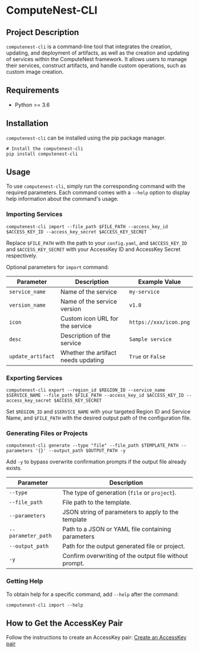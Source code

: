 # ComputeNest-CLI

## Project Description
`computenest-cli` is a command-line tool that integrates the creation, updating, and deployment of artifacts, as well as the creation and updating of services within the ComputeNest framework. It allows users to manage their services, construct artifacts, and handle custom operations, such as custom image creation.

## Requirements
- Python >= 3.6

## Installation
`computenest-cli` can be installed using the pip package manager.

```shell
# Install the computenest-cli 
pip install computenest-cli
```

## Usage
To use `computenest-cli`, simply run the corresponding command with the required parameters. Each command comes with a `--help` option to display help information about the command's usage.

### Importing Services

```shell
computenest-cli import --file_path $FILE_PATH --access_key_id $ACCESS_KEY_ID --access_key_secret $ACCESS_KEY_SECRET
```

Replace `$FILE_PATH` with the path to your `config.yaml`, and `$ACCESS_KEY_ID` and `$ACCESS_KEY_SECRET` with your AccessKey ID and AccessKey Secret respectively.

Optional parameters for `import` command:

| Parameter        | Description                            | Example Value            |
| ---------------- | -------------------------------------- | ------------------------ |
| `service_name`   | Name of the service                    | `my-service`             |
| `version_name`   | Name of the service version            | `v1.0`                   |
| `icon`           | Custom icon URL for the service        | `https://xxx/icon.png`   |
| `desc`           | Description of the service             | `Sample service`         |
| `update_artifact`| Whether the artifact needs updating    | `True` or `False`        |

### Exporting Services

```shell
computenest-cli export --region_id $REGION_ID --service_name $SERVICE_NAME --file_path $FILE_PATH --access_key_id $ACCESS_KEY_ID --access_key_secret $ACCESS_KEY_SECRET
```

Set `$REGION_ID` and `$SERVICE_NAME` with your targeted Region ID and Service Name, and `$FILE_PATH` with the desired output path of the configuration file.

### Generating Files or Projects

```shell
computenest-cli generate --type "file" --file_path $TEMPLATE_PATH --parameters '{}' --output_path $OUTPUT_PATH -y
```

Add `-y` to bypass overwrite confirmation prompts if the output file already exists.

| Parameter         | Description                                      |
| ----------------- | ------------------------------------------------ |
| `--type`          | The type of generation (`file` or `project`).    |
| `--file_path`     | File path to the template.                       |
| `--parameters`    | JSON string of parameters to apply to the template |
| `--parameter_path`| Path to a JSON or YAML file containing parameters |
| `--output_path`   | Path for the output generated file or project.   |
|  `-y`     | Confirm overwriting of the output file without prompt. |

### Getting Help

To obtain help for a specific command, add `--help` after the command:

```shell
computenest-cli import --help
```

## How to Get the AccessKey Pair

Follow the instructions to create an AccessKey pair: [Create an AccessKey pair](https://www.alibabacloud.com/help/en/ram/user-guide/create-an-accesskey-pair)
